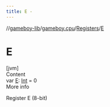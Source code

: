 ```yaml
---
title: E -
---
```

//[gameboy-lib](../../index.md)/[gameboy.cpu](../index.md)/[Registers](index.md)/[E](-e.md)



# E  
[jvm]  
Content  
var [E](-e.md): [Int](https://kotlinlang.org/api/latest/jvm/stdlib/kotlin/-int/index.html) = 0  
More info  


Register E (8-bit)

  



